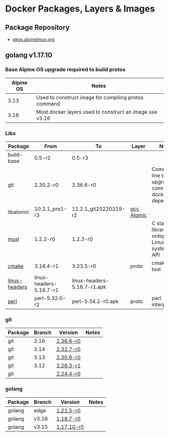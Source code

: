 Docker Packages, Layers & Images
================================

## Package Repository

- [pkgs.alpinelinux.org](https://pkgs.alpinelinux.org/packages)

## golang v1.17.10

### Base Alpine OS upgrade required to build protos

| Alpine OS  | Notes                                                   | 
| ---------- | ------------------------------------------------------- |
| 3.13       | Used to construct image for compiling protos command    |
| 3.16       | Most docker layers used to construct an image use v3.16 |


### Libs
    
| Package    | From           | To        | Layer | Notes                     |
| ---------- | -------------- | --------- | ----- | ------------------------- |
| build-base | 0.5-r2         | 0.5-r3    |       |                           |
| git        | 2.30.2-r0      | 2.36.6-r0 |       | Command line tool upgrade, common dockerfile dependency |
| libatomic  | 10.2.1_pre1-r3 | 11.2.1_git20220219-r2 | [gcc](https://gcc.gnu.org) [Atomic](https://gcc.gnu.org/wiki/Atomic) | |
| [musl](https://musl.libc.org/#:~:text=musl%20is%20an%20implementation%20of,of%20standards-conformance%20and%20safety.)  | 1.2.2-r0 | 1.2.3-r0 | | C standard library built ontop of Linux system call API |
| [cmake](https://pkgs.alpinelinux.org/packages?name=cmake&branch=v3.16&repo=&arch=&maintainer=)  | 3.18.4-r1 | 3.23.5-r0 | proto | cmake build tool |
| [linux-headers](https://pkgs.alpinelinux.org/packages?name=linux-headers&branch=v3.16&repo=&arch=&maintainer=) | linux-headers-5.16.7-r1 | linux-headers-5.16.7-r1.apk | | |
| [perl](https://pkgs.alpinelinux.org/packages?name=perl&branch=v3.16&repo=&arch=&maintainer)          | perl-5.32.0-r2 | perl-5.34.2-r0.apk | proto | perl interpreter |
    


### git
    
| Package | Branch | Version | Notes |
| ------- | -------| ------- | ----- |
| git | 3.16 | [2.36.6-r0](https://pkgs.alpinelinux.org/packages?name=git&branch=v3.16&repo=&arch=&maintainer=) | |
| git | 3.14 | [2.32.7-r0](https://pkgs.alpinelinux.org/packages?name=git&branch=v3.14&repo=&arch=&maintainer=) | |
| git | 3.13 | [2.30.6-r0](https://pkgs.alpinelinux.org/packages?name=git&branch=v3.13&repo=&arch=&maintainer=) | |
| git | 3.12 | [2.26.3-r1](https://pkgs.alpinelinux.org/packages?name=git&branch=v3.12&repo=&arch=&maintainer=) | |
| git | | [2.24.4-r0](https://pkgs.alpinelinux.org/packages?name=git&branch=v3.11&repo=&arch=&maintainer=) | |

### golang

| Package | Branch | Version | Notes |
| ------- | -------| ------- | ----- |
| golang  | edge   | [1.21.5-r0]() | |
| golang | v3.16 | [1.18.7-r0](https://pkgs.alpinelinux.org/packages?name=go&branch=v3.16&repo=&arch=&maintainer=) | |
| golang | v3.15 | [1.17.10-r0](https://pkgs.alpinelinux.org/packages?name=go&branch=v3.15&repo=&arch=&maintainer=) | |
